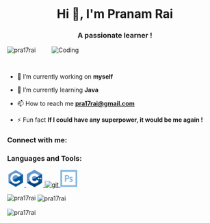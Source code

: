 <h1 align="center">Hi 👋, I'm Pranam Rai</h1>
<h3 align="center">A passionate learner !</h3>

<img align="right" alt="Coding" width="400" src="https://cdn.dribbble.com/users/1162077/screenshots/3848914/programmer.gif">

<p align="left"> <img src="https://komarev.com/ghpvc/?username=pra17rai&label=Profile%20views&color=0e75b6&style=flat" alt="pra17rai" /> </p>

<p align="left"> <a href="https://twitter.com/" target="blank"><img src="https://img.shields.io/twitter/follow/?logo=twitter&style=for-the-badge" alt="" /></a> </p>

- 🔭 I’m currently working on **myself**

- 🌱 I’m currently learning **Java**

- 📫 How to reach me **pra17rai@gmail.com**

- ⚡ Fun fact **If I could have any superpower, it would be me again !**

<h3 align="left">Connect with me:</h3>
<p align="left">
</p>

<h3 align="left">Languages and Tools:</h3>
<p align="left"> <a href="https://www.cprogramming.com/" target="_blank" rel="noreferrer"> <img src="https://raw.githubusercontent.com/devicons/devicon/master/icons/c/c-original.svg" alt="c" width="40" height="40"/> </a> <a href="https://www.w3schools.com/cpp/" target="_blank" rel="noreferrer"> <img src="https://raw.githubusercontent.com/devicons/devicon/master/icons/cplusplus/cplusplus-original.svg" alt="cplusplus" width="40" height="40"/> </a> <a href="https://git-scm.com/" target="_blank" rel="noreferrer"> <img src="https://www.vectorlogo.zone/logos/git-scm/git-scm-icon.svg" alt="git" width="40" height="40"/> </a> <a href="https://www.photoshop.com/en" target="_blank" rel="noreferrer"> <img src="https://raw.githubusercontent.com/devicons/devicon/master/icons/photoshop/photoshop-line.svg" alt="photoshop" width="40" height="40"/> </a> </p>

<p><img align="left" src="https://github-readme-stats.vercel.app/api/top-langs?username=pra17rai&show_icons=true&locale=en&layout=compact" alt="pra17rai" /></p>

<p>&nbsp;<img align="center" src="https://github-readme-stats.vercel.app/api?username=pra17rai&show_icons=true&locale=en" alt="pra17rai" /></p>

<p><img align="center" src="https://github-readme-streak-stats.herokuapp.com/?user=pra17rai&" alt="pra17rai" /></p>
